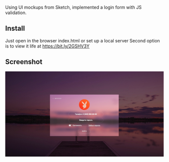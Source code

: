 Using UI mockups from Sketch, implemented a login form with JS validation.

## Install
Just open in the browser index.html or set up a local server
Second option is to view it life at https://bit.ly/2GSHV3Y

## Screenshot

![demo](img/demo.jpg)


